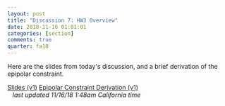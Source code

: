```yaml
---
layout: post
title: "Discussion 7: HW3 Overview"
date: 2018-11-16 01:01:01
categories: [section]
comments: true
quarter: fa18
---
```


Here are the slides from today's discussion, and a brief derivation of the epipolar constraint.

<a href="{{ site.url }}/slides/fa18/hw3_overview.pdf"  class="btn btn-warning post-btn-link">Slides (v1)</a>
<a href="{{ site.url }}/notes/fa18/fundamental_ec.pdf" class="btn btn-warning post-btn-link">Epipolar Constraint Derivation (v1)</a>
<span class="desktop-hide"><br /></span><span class="mobile-hide">&nbsp;&nbsp;</span> <em>last updated 11/16/18 1:48am California time</em>
